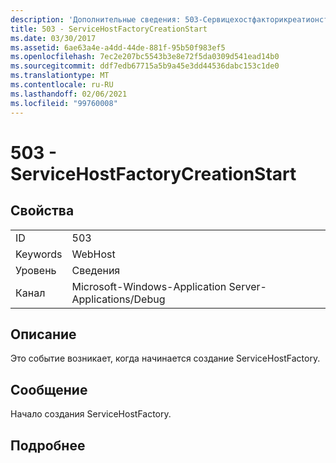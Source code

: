 ```yaml
---
description: 'Дополнительные сведения: 503-Сервицехостфакторикреатионстарт'
title: 503 - ServiceHostFactoryCreationStart
ms.date: 03/30/2017
ms.assetid: 6ae63a4e-a4dd-44de-881f-95b50f983ef5
ms.openlocfilehash: 7ec2e207bc5543b3e8e72f5da0309d541ead14b0
ms.sourcegitcommit: ddf7edb67715a5b9a45e3dd44536dabc153c1de0
ms.translationtype: MT
ms.contentlocale: ru-RU
ms.lasthandoff: 02/06/2021
ms.locfileid: "99760008"
---
```

# <a name="503---servicehostfactorycreationstart"></a>503 - ServiceHostFactoryCreationStart

## <a name="properties"></a>Свойства  
  
|||  
|-|-|  
|ID|503|  
|Keywords|WebHost|  
|Уровень|Сведения|  
|Канал|Microsoft-Windows-Application Server-Applications/Debug|  
  
## <a name="description"></a>Описание  

 Это событие возникает, когда начинается создание ServiceHostFactory.  
  
## <a name="message"></a>Сообщение  

 Начало создания ServiceHostFactory.  
  
## <a name="details"></a>Подробнее
